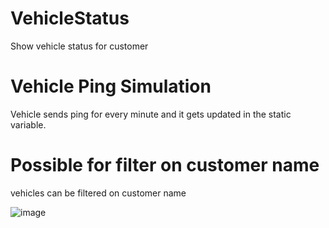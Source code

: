 # VehicleStatus
Show vehicle status for customer

# Vehicle Ping Simulation
Vehicle sends ping for every minute and it gets updated in the static variable.
# Possible for filter on customer name
vehicles can be filtered on customer name

![image](https://github.com/user-attachments/assets/7e6c6c39-24c7-452a-b6b2-fffda1a0ae1f)
